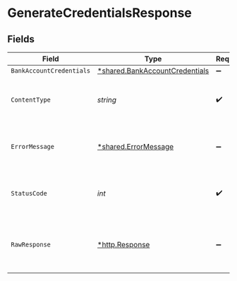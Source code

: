 # GenerateCredentialsResponse


## Fields

| Field                                                                           | Type                                                                            | Required                                                                        | Description                                                                     |
| ------------------------------------------------------------------------------- | ------------------------------------------------------------------------------- | ------------------------------------------------------------------------------- | ------------------------------------------------------------------------------- |
| `BankAccountCredentials`                                                        | [*shared.BankAccountCredentials](../../models/shared/bankaccountcredentials.md) | :heavy_minus_sign:                                                              | Success                                                                         |
| `ContentType`                                                                   | *string*                                                                        | :heavy_check_mark:                                                              | HTTP response content type for this operation                                   |
| `ErrorMessage`                                                                  | [*shared.ErrorMessage](../../models/shared/errormessage.md)                     | :heavy_minus_sign:                                                              | Your API request was not properly authorized.                                   |
| `StatusCode`                                                                    | *int*                                                                           | :heavy_check_mark:                                                              | HTTP response status code for this operation                                    |
| `RawResponse`                                                                   | [*http.Response](https://pkg.go.dev/net/http#Response)                          | :heavy_minus_sign:                                                              | Raw HTTP response; suitable for custom response parsing                         |